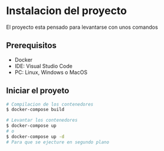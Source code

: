 # Instalacion del proyecto

El proyecto esta pensado para levantarse con unos comandos

## Prerequisitos

- Docker
- IDE: Visual Studio Code
- PC: Linux, Windows o MacOS

## Iniciar el proyeto

```sh
# Compilacion de los contenedores
$ docker-compose build

# Levantar los contenedores
$ docker-compose up
# o
$ docker-compose up -d
# Para que se ejecture en segundo plano
```
